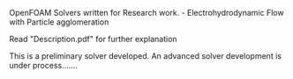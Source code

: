 OpenFOAM Solvers written for Research work. - Electrohydrodynamic Flow with Particle agglomeration

Read "Description.pdf" for further explanation


This is a preliminary solver developed. An advanced solver development is under process.......

